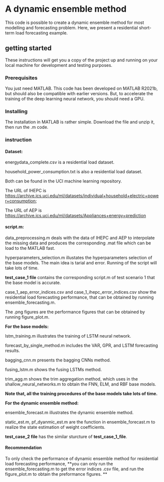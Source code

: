 # A dynamic ensemble method 
This code is possible to create a dynamic ensemble method for most modelling and forecasting problem. Here, we present a residential short-term load forecasting example. 

## getting started
These instructions will get you a copy of the project up and running on your local machine for development and testing purposes. 
### Prerequisites
You just need MATLAB. This code has been developed on MATLAB R2021b, but should also be compatible with earlier versions. But, to accelerate the training of the deep learning neural network, you should need a GPU. 

### Installing 
The installation in MATLAB is rather simple. Download the file and unzip it, then run the .m code. 

### instruction
#### Dataset:
energydata_complete.csv is a residential load dataset. 

household_power_consumption.txt is also a residential load dataset. 

Both can be found in the UCI machine learning repository. 

The URL of IHEPC is https://archive.ics.uci.edu/ml/datasets/individual+household+electric+power+consumption;

The URL of AEP is https://archive.ics.uci.edu/ml/datasets/Appliances+energy+prediction

#### script.m:
data_preprocessing.m deals with the data of IHEPC and AEP to interpolate the missing data and produces the corresponding .mat file which can be load to the MATLAB fast. 

hyperparameters_selection.m illustates the hyperparameters selection of the base models. The main idea is tarial and error. Running of the script will take lots of time. 

**test_case_1 file** contains the corresponding script.m of test scenario 1 that the base model is accurate. 

case_1_aep_error_indices.csv and case_1_ihepc_error_indices.csv show the residential load forecasting performance, that can be obtained by running ensemble_forecasting.m.

The .png figures are the performance figures that can be obtained by running figure_plot.m.

**For the base models:**

lstm_training.m illustrates the training of LSTM neural network. 

forecast_by_single_method.m includes the VAR, GPR, and LSTM forecasting results. 

bagging_cnn.m presents the bagging CNNs method. 

fusing_lstm.m shows the fusing LSTMs method. 

trim_agg.m shows the trim aggregation method, which uses in the shallow_neural_networks.m to obtain the FNN, ELM, and RBF base models. 

**Note that, all the training procedures of the base models take lots of time.** 

**For the dynamic ensemble method:**

ensemble_forecast.m illustrates the dynamic ensemble method. 

static_est.m, pf_dyanmic_est.m are the function in ensemble_forecast.m to realize the state estimation of weight coefficients. 

**test_case_2 file** has the similar sturcture of **test_case_1_file**. 

#### Recommendation
To only check the performance of dynamic ensemble method for residential load forecasting performance, **you can only run the ensemble_forecasting.m to get the error indices .csv file, and run the figure_plot.m to obtain the preformance figures. **
